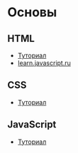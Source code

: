 # Основы

## HTML
+ [Туториал](https://github.com/web-dev/blob/main/html/README.md)
+ [learn.javascript.ru](https://learn.javascript.ru/)

## CSS
+ [Туториал](https://github.com/)


## JavaScript
+ [Туториал](https://github.com/)
